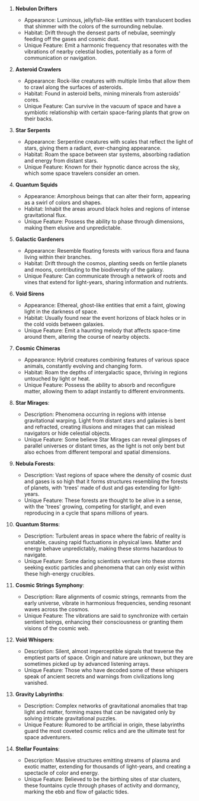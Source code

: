 1. **Nebulon Drifters**
   - Appearance: Luminous, jellyfish-like entities with translucent bodies that shimmer with the colors of the surrounding nebulae.
   - Habitat: Drift through the densest parts of nebulae, seemingly feeding off the gases and cosmic dust.
   - Unique Feature: Emit a harmonic frequency that resonates with the vibrations of nearby celestial bodies, potentially as a form of communication or navigation.

2. **Asteroid Crawlers**
   - Appearance: Rock-like creatures with multiple limbs that allow them to crawl along the surfaces of asteroids.
   - Habitat: Found in asteroid belts, mining minerals from asteroids' cores.
   - Unique Feature: Can survive in the vacuum of space and have a symbiotic relationship with certain space-faring plants that grow on their backs.

3. **Star Serpents**
   - Appearance: Serpentine creatures with scales that reflect the light of stars, giving them a radiant, ever-changing appearance.
   - Habitat: Roam the space between star systems, absorbing radiation and energy from distant stars.
   - Unique Feature: Known for their hypnotic dance across the sky, which some space travelers consider an omen.

4. **Quantum Squids**
   - Appearance: Amorphous beings that can alter their form, appearing as a swirl of colors and shapes.
   - Habitat: Inhabit the areas around black holes and regions of intense gravitational flux.
   - Unique Feature: Possess the ability to phase through dimensions, making them elusive and unpredictable.

5. **Galactic Gardeners**
   - Appearance: Resemble floating forests with various flora and fauna living within their branches.
   - Habitat: Drift through the cosmos, planting seeds on fertile planets and moons, contributing to the biodiversity of the galaxy.
   - Unique Feature: Can communicate through a network of roots and vines that extend for light-years, sharing information and nutrients.

6. **Void Sirens**
   - Appearance: Ethereal, ghost-like entities that emit a faint, glowing light in the darkness of space.
   - Habitat: Usually found near the event horizons of black holes or in the cold voids between galaxies.
   - Unique Feature: Emit a haunting melody that affects space-time around them, altering the course of nearby objects.

7. **Cosmic Chimeras**
   - Appearance: Hybrid creatures combining features of various space animals, constantly evolving and changing form.
   - Habitat: Roam the depths of intergalactic space, thriving in regions untouched by light or heat.
   - Unique Feature: Possess the ability to absorb and reconfigure matter, allowing them to adapt instantly to different environments.

1. **Star Mirages**:
   - Description: Phenomena occurring in regions with intense gravitational warping. Light from distant stars and galaxies is bent and refracted, creating illusions and mirages that can mislead navigators or hide celestial objects.
   - Unique Feature: Some believe Star Mirages can reveal glimpses of parallel universes or distant times, as the light is not only bent but also echoes from different temporal and spatial dimensions.

2. **Nebula Forests**:
   - Description: Vast regions of space where the density of cosmic dust and gases is so high that it forms structures resembling the forests of planets, with 'trees' made of dust and gas extending for light-years.
   - Unique Feature: These forests are thought to be alive in a sense, with the 'trees' growing, competing for starlight, and even reproducing in a cycle that spans millions of years.

3. **Quantum Storms**:
   - Description: Turbulent areas in space where the fabric of reality is unstable, causing rapid fluctuations in physical laws. Matter and energy behave unpredictably, making these storms hazardous to navigate.
   - Unique Feature: Some daring scientists venture into these storms seeking exotic particles and phenomena that can only exist within these high-energy crucibles.

4. **Cosmic Strings Symphony**:
   - Description: Rare alignments of cosmic strings, remnants from the early universe, vibrate in harmonious frequencies, sending resonant waves across the cosmos.
   - Unique Feature: The vibrations are said to synchronize with certain sentient beings, enhancing their consciousness or granting them visions of the cosmic web.

5. **Void Whispers**:
   - Description: Silent, almost imperceptible signals that traverse the emptiest parts of space. Origin and nature are unknown, but they are sometimes picked up by advanced listening arrays.
   - Unique Feature: Those who have decoded some of these whispers speak of ancient secrets and warnings from civilizations long vanished.

6. **Gravity Labyrinths**:
   - Description: Complex networks of gravitational anomalies that trap light and matter, forming mazes that can be navigated only by solving intricate gravitational puzzles.
   - Unique Feature: Rumored to be artificial in origin, these labyrinths guard the most coveted cosmic relics and are the ultimate test for space adventurers.

7. **Stellar Fountains**:
   - Description: Massive structures emitting streams of plasma and exotic matter, extending for thousands of light-years, and creating a spectacle of color and energy.
   - Unique Feature: Believed to be the birthing sites of star clusters, these fountains cycle through phases of activity and dormancy, marking the ebb and flow of galactic tides.
